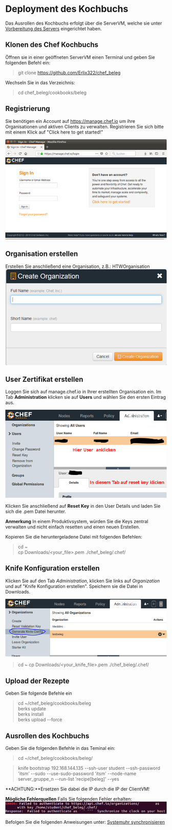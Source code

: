 # Deployment des Kochbuchs 
Das Ausrollen des Kochbuchs erfolgt über die ServerVM, welche sie unter [Vorbereitung des Servers](./ServerVorbereitung.md) eingerichtet haben.

## Klonen des Chef Kochbuchs

Öffnen sie in einer geöffneten ServerVM einen Terminal und geben Sie folgenden Befehl ein:

> git clone https://github.com/Erlix322/chef_beleg

Wechseln Sie in das Verzeichnis: 

> cd chef_beleg/cookbooks/beleg

## Registrierung
Sie benötigen ein Account auf https://manage.chef.io um ihre Organisationen und aktiven Clients zu verwalten. Registrieren Sie sich bitte mit einem Klick auf "Click here to get started!"

![](../img/ChefRegister.png)

## Organisation erstellen
Erstellen Sie anschließend eine Organisation, z.B.: HTWOrganisation
![](../img/createorg.png)


## User Zertifikat erstellen

Loggen Sie sich auf manage.chef.io in Ihrer erstellten Organisation ein.
Im Tab **Administration** klicken sie auf **Users** und wählen Sie den ersten Eintrag aus.

![Anmeldung](../img/quickAnmeldung.png)

Klicken Sie anschließend auf **Reset Key** in den User Details und laden Sie sich die .pem Datei herunter.

**Anmerkung** In einem Produktivsystem, würden Sie die Keys zentral verwalten und nicht einfach resetten und einen neuen Erstellen. 

Kopieren Sie die heruntergeladene Datei mit folgenden Befehlen: 

> cd ~  
> cp Downloads/<your_file>.pem ./chef_beleg/.chef/

## Knife Konfiguration erstellen
Klicken Sie auf den Tab *Administration*, klicken Sie links auf *Organization* und auf "Knife Konfiguration erstellen". Speichern sie die Datei in Downloads.

![](../img/genknife.png)

> cd ~
> cp Downloads/<your_knife_file>.pem ./chef_beleg/.chef/

## Upload der Rezepte
Geben Sie folgende Befehle ein

> cd ~/chef_beleg/cookbooks/beleg  
> berks update  
> berks install  
> berks upload --force  


## Ausrollen des Kochbuchs

Geben Sie die folgenden Befehle in das Teminal ein:

> cd ~/chef_beleg/cookbooks/beleg/  

> knife bootstrap 192.168.144.135 --ssh-user student --ssh-password 'itsm' --sudo --use-sudo-password 'itsm' --node-name server_gruppe_n --run-list 'recipe[beleg]' --yes

**ACHTUNG:**Ersetzen Sie dabei die IP durch die IP der ClientVM!

**Mögliche Fehlerquellen**
Falls Sie folgenden Fehler erhalten: 
![Fehler](../img/failedAUth.png)

Befolgen Sie die folgenden Anweisungen unter: [Systemuhr synchronisieren](./ServerVorbereitung.md)
